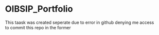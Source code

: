 # OIBSIP_Portfolio
This taask was created seperate due to error in github denying me access to commit this repo in the former
